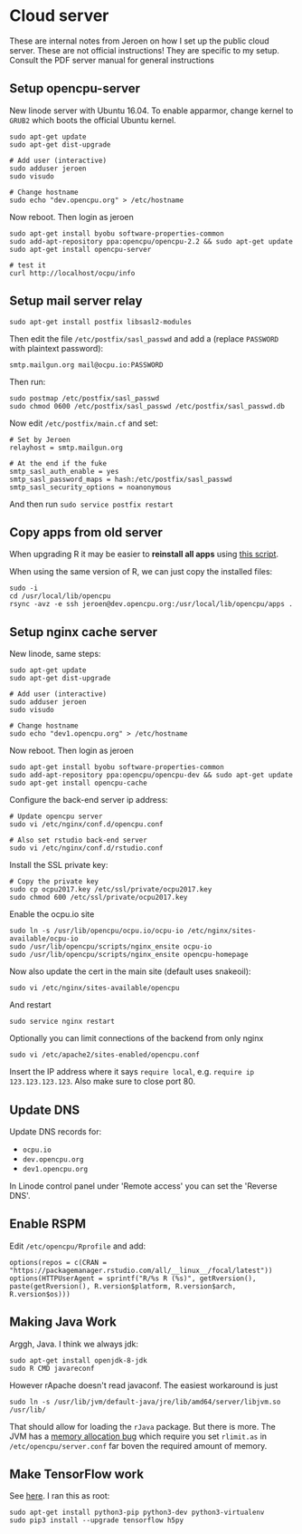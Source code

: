 # Cloud server

These are internal notes from Jeroen on how I set up the public cloud server. 
These are not official instructions! They are specific to my setup. 
Consult the PDF server manual for general instructions

## Setup opencpu-server

New linode server with Ubuntu 16.04. To enable apparmor, change kernel to `GRUB2` which boots the official Ubuntu kernel.

    sudo apt-get update
    sudo apt-get dist-upgrade

    # Add user (interactive)
    sudo adduser jeroen
    sudo visudo
    
    # Change hostname
    sudo echo "dev.opencpu.org" > /etc/hostname

Now reboot. Then login as jeroen 

    sudo apt-get install byobu software-properties-common
    sudo add-apt-repository ppa:opencpu/opencpu-2.2 && sudo apt-get update
    sudo apt-get install opencpu-server
    
    # test it
    curl http://localhost/ocpu/info

## Setup mail server relay

    sudo apt-get install postfix libsasl2-modules
    
Then edit the file `/etc/postfix/sasl_passwd` and add a (replace `PASSWORD` with plaintext password):

    smtp.mailgun.org mail@ocpu.io:PASSWORD
    
Then run:

    sudo postmap /etc/postfix/sasl_passwd
    sudo chmod 0600 /etc/postfix/sasl_passwd /etc/postfix/sasl_passwd.db

Now edit `/etc/postfix/main.cf` and set:

  	# Set by Jeroen
  	relayhost = smtp.mailgun.org
  	
  	# At the end if the fuke
  	smtp_sasl_auth_enable = yes
  	smtp_sasl_password_maps = hash:/etc/postfix/sasl_passwd
  	smtp_sasl_security_options = noanonymous

And then run `sudo service postfix restart`

## Copy apps from old server

When upgrading R it may be easier to __reinstall all apps__ using [this script](https://gist.github.com/jeroen/6dd61b356290527b6eea2dde527060d6).

When using the same version of R, we can just copy the installed files:

    sudo -i
    cd /usr/local/lib/opencpu
    rsync -avz -e ssh jeroen@dev.opencpu.org:/usr/local/lib/opencpu/apps .

## Setup nginx cache server

New linode, same steps:

    sudo apt-get update
    sudo apt-get dist-upgrade

    # Add user (interactive)
    sudo adduser jeroen
    sudo visudo
    
    # Change hostname
    sudo echo "dev1.opencpu.org" > /etc/hostname

Now reboot. Then login as jeroen 

    sudo apt-get install byobu software-properties-common
    sudo add-apt-repository ppa:opencpu/opencpu-dev && sudo apt-get update
    sudo apt-get install opencpu-cache
    
Configure the back-end server ip address:

    # Update opencpu server
    sudo vi /etc/nginx/conf.d/opencpu.conf
    
    # Also set rstudio back-end server
    sudo vi /etc/nginx/conf.d/rstudio.conf

Install the SSL private key:

    # Copy the private key
    sudo cp ocpu2017.key /etc/ssl/private/ocpu2017.key
    sudo chmod 600 /etc/ssl/private/ocpu2017.key
    
Enable the ocpu.io site

    sudo ln -s /usr/lib/opencpu/ocpu.io/ocpu-io /etc/nginx/sites-available/ocpu-io
    sudo /usr/lib/opencpu/scripts/nginx_ensite ocpu-io
    sudo /usr/lib/opencpu/scripts/nginx_ensite opencpu-homepage

Now also update the cert in the main site (default uses snakeoil):

    sudo vi /etc/nginx/sites-available/opencpu
    
And restart

    sudo service nginx restart
    
Optionally you can limit connections of the backend from only nginx

    sudo vi /etc/apache2/sites-enabled/opencpu.conf
    
Insert the IP address where it says `require local`, e.g. `require ip 123.123.123.123`. 
Also make sure to close port 80.
    
## Update DNS

Update DNS records for:

  - `ocpu.io`
  - `dev.opencpu.org`
  - `dev1.opencpu.org`

In Linode control panel under 'Remote access' you can set the 'Reverse DNS'.

## Enable RSPM

Edit `/etc/opencpu/Rprofile` and add:

    options(repos = c(CRAN = "https://packagemanager.rstudio.com/all/__linux__/focal/latest"))
    options(HTTPUserAgent = sprintf("R/%s R (%s)", getRversion(), paste(getRversion(), R.version$platform, R.version$arch, R.version$os)))

## Making Java Work

Arggh, Java. I think we always jdk:

```
sudo apt-get install openjdk-8-jdk
sudo R CMD javareconf
```

However rApache doesn't read javaconf. The easiest workaround is just

```
sudo ln -s /usr/lib/jvm/default-java/jre/lib/amd64/server/libjvm.so /usr/lib/
```

That should allow for loading the `rJava` package. But there is more. The JVM has a [memory allocation bug](https://stackoverflow.com/questions/19910468/java-and-virtual-memory-ulimit/31431714#31431714) which require you set `rlimit.as` in `/etc/opencpu/server.conf` far boven the required amount of memory.

## Make TensorFlow work

See [here](https://www.tensorflow.org/install/install_linux). I ran this as root:

```
sudo apt-get install python3-pip python3-dev python3-virtualenv 
sudo pip3 install --upgrade tensorflow h5py
```

